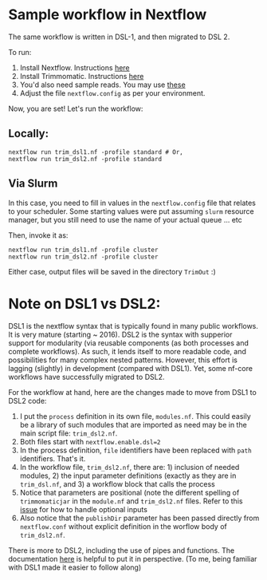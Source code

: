 # Sample workflow in Nextflow

The same workflow is written in DSL-1, and then migrated to DSL 2.

To run:

1. Install Nextflow. Instructions [here](https://www.nextflow.io/)
2. Install Trimmomatic. Instructions [here](http://www.usadellab.org/cms/?page=trimmomatic)
3. You'd also need sample reads. You may use [these](https://digitalinsights.qiagen.com/downloads/example-data/)
4. Adjust the file `nextflow.config` as per your environment. 



Now, you are set! Let's run the workflow:

## Locally:

```
nextflow run trim_dsl1.nf -profile standard # Or,
nextflow run trim_dsl2.nf -profile standard
```

## Via Slurm

In this case, you need to fill in values in the `nextflow.config` file that relates to your scheduler. Some starting values were put assuming `slurm` resource manager, but you still need to use the name of your actual queue ... etc

Then, invoke it as:
```
nextflow run trim_dsl1.nf -profile cluster
nextflow run trim_dsl2.nf -profile cluster
```

Either case, output files will be saved in the directory `TrimOut` :)


# Note on DSL1 vs DSL2:

DSL1 is the nextflow syntax that is typically found in many public workflows. It is very mature (starting ~ 2016). 
DSL2 is the syntax with supperior support for modularity (via reusable components (as both processes and complete workflows). As such, it lends itself to more readable code, and possibilities for many complex nested patterns. However, this effort is lagging (slightly) in development (compared with DSL1). Yet, some nf-core workflows have successfully migrated to DSL2. 

For the workflow at hand, here are the changes made to move from DSL1 to DSL2 code:
1. I put the `process` definition in its own file, `modules.nf`. This could easily be a library of such modules that are imported as need may be in the main script file: `trim_dsl2.nf`.
2. Both files start with `nextflow.enable.dsl=2`
2. In the process definition, `file` identifiers have been replaced with `path` identifiers. That's it.
3. In the workflow file, `trim_dsl2.nf`, there are: 1) inclusion of needed modules, 2) the input parameter definitions (exactly as they are in `trim_dsl.nf`, and 3) a workflow block that calls the process
4. Notice that parameters are positional (note the different spelling of `trimmomaticjar` in the `module.nf` and `trim_dsl2.nf` files. Refer to this [issue](https://github.com/nextflow-io/nextflow/issues/1694) for how to handle optional inputs
5. Also notice that the `publishDir` parameter has been passed directly from `nextflow.conf` without explicit definition in the worflow body of `trim_dsl2.nf`.
  
There is more to DSL2, including the use of pipes and functions. The documentation [here](https://www.nextflow.io/docs/latest/dsl2.html) is helpful to put it in perspective. (To me, being familiar with DSL1 made it easier to follow along)

